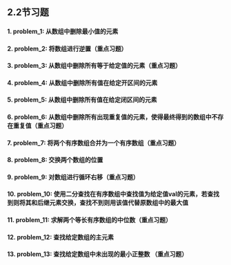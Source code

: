 ## 2.2节习题

#### 1. problem_1: 从数组中删除最小值的元素
#### 2. problem_2: 将数组进行逆置（重点习题）
#### 3. problem_3: 从数组中删除所有等于给定值的元素（重点习题）
#### 4. problem_4: 从数组中删除所有值在给定开区间的元素
#### 5. problem_5: 从数组中删除所有值在给定闭区间的元素
#### 6. problem_6: 从数组中删除所有出现重复值的元素，使得最终得到的数组中不存在重复值（重点习题）
#### 7. problem_7: 将两个有序数组合并为一个有序数组（重点习题）
#### 8. problem_8: 交换两个数组的位置
#### 9. problem_9: 对数组进行循环右移（重点习题）
#### 10. problem_10: 使用二分查找在有序数组中查找值为给定值val的元素，若查找到则将其和后继元素交换，查找不到则用该值代替原数组中的最大值
#### 11. problem_11: 求解两个等长有序数组的中位数（重点习题）
#### 12. problem_12: 查找给定数组的主元素
#### 13. problem_13: 查找给定数组中未出现的最小正整数 （重点习题）


